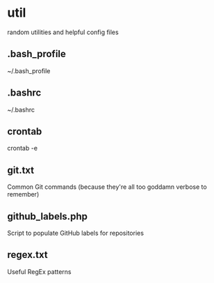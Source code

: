 # util
random utilities and helpful config files

## .bash_profile
~/.bash_profile

## .bashrc
~/.bashrc

## crontab
crontab -e

## git.txt
Common Git commands (because they're all too goddamn verbose to remember)

## github_labels.php
Script to populate GitHub labels for repositories

## regex.txt
Useful RegEx patterns
